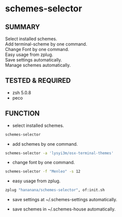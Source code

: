 # schemes-selector

## SUMMARY
Select installed schemes.  
Add terminal-scheme by one command.  
Change Font by one command.  
Easy usage from zplug.  
Save settings automatically.  
Manage schemes automatically.  

## TESTED & REQUIRED

- zsh 5.0.8
- peco

## FUNCTION

- select installed schemes.

```sh
schemes-selector
```

- add schemes by one command.

```sh
schemes-selector -a 'lysyi3m/osx-terminal-themes'
```

- change font by one command.

```sh
schemes-selector -f "Menleo" -s 12
```

- easy usage from zplug.

```sh
zplug "hananana/schemes-selector", of:init.sh
```

- save settings at ~/.schemes-settings automatically.

- save schemes in ~/.schemes-house automatically.
